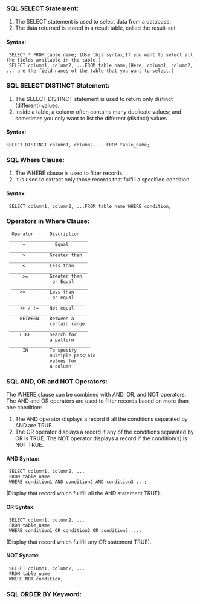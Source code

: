 ### SQL SELECT Statement:
1)  The SELECT statement is used to select data from a database.
2)  The data returned is stored in a result table, called the result-set
#### Syntax:
     SELECT * FROM table_name; (Use this syntax,If you want to select all the fields available in the table.)
     SELECT column1, column2, ...FROM table_name;(Here, column1, column2, ... are the field names of the table that you want to select.)
### SQL SELECT DISTINCT Statement:
1)   The SELECT DISTINCT statement is used to return only distinct (different) values.
2)   Inside a table, a column often contains many duplicate values; and sometimes you only want to list the different (distinct) values
#### Syntax:
    SELECT DISTINCT column1, column2, ...FROM table_name;
### SQL Where Clause:
1)   The WHERE clause is used to filter records.
2)   It is used to extract only those records that fulfill a specified condition.
#### Syntax:
     SELECT column1, column2, ...FROM table_name WHERE condition;
### Operators in Where Clause:
      Operator  |   Discription  
     _____________________________
          =           Equal      
     _____________________________
          >         Greater than
     _____________________________
          <         Less than   
     _____________________________
          >=        Greater than 
                     or Equal      
      ____________________________              
         <=         Less than   
                     or equal   
     ____________________________              
         <> / !=    Not equal    
     _____________________________   
         BETWEEN    Between a    
                    certain range
     _____________________________              
         LIKE       Search for   
                    a pattern 
     ______________________________            
          IN        To specify   
                    multiple possible 
                    values for 
                    a column
          
 ### SQL AND, OR and NOT Operators: 
 The WHERE clause can be combined with AND, OR, and NOT operators.
 The AND and OR operators are used to filter records based on more than one condition:
 1) The AND operator displays a record if all the conditions separated by AND are TRUE.
 2) The OR operator displays a record if any of the conditions separated by OR is TRUE.
The NOT operator displays a record if the condition(s) is NOT TRUE.
#### AND Syntax:
     SELECT column1, column2, ...
     FROM table_name
     WHERE condition1 AND condition2 AND condition3 ...;
(Display that record which fullfill all the AND statement TRUE).
 #### OR Syntax:
     SELECT column1, column2, ...
     FROM table_name
     WHERE condition1 OR condition2 OR condition3 ...;
(Display that record which fullfill any OR statement TRUE).
#### NOT Synatx:
     SELECT column1, column2, ...
     FROM table_name
     WHERE NOT condition;
### SQL ORDER BY Keyword:
     
